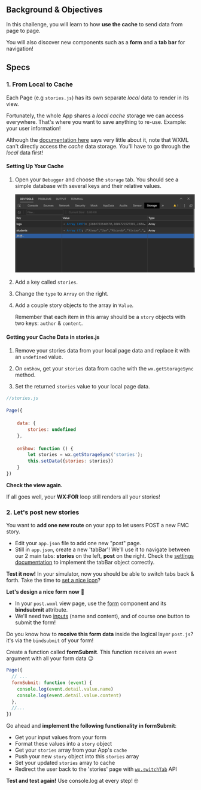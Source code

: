 ## Background & Objectives

In this challenge, you will learn to how **use the cache** to send data from page to page.

You will also discover new components such as a **form** and a **tab bar** for navigation!

## Specs

### 1. From Local to Cache

Each Page (e.g `stories.js`) has its own separate *local* data to render in its view.

Fortunately, the whole App shares a *local cache* storage we can access everywhere. That's where you want to save anything to re-use. Example: your user information!

Although the [documentation here](https://developers.weixin.qq.com/miniprogram/en/dev/framework/app-service/app.html) says very little about it, note that WXML can't directly access the *cache* data storage. You'll have to go through the *local* data first!

#### Setting Up Your Cache

1. Open your `Debugger` and choose the `storage` tab. You should see a simple database with several keys and their relative values.

    ![img](../images/wechat-1.png)

2. Add a key called `stories`.

3. Change the `type` to `Array` on the right.

4. Add a couple story objects to the array in `Value`.

    Remember that each item in this array should be a `story` objects with two keys: `author` & `content`.

#### Getting your Cache Data in stories.js

1. Remove your stories data from your local page data and replace it with an `undefined` value.

2. On `onShow`, get your `stories` data from cache with the `wx.getStorageSync` method.

3. Set the returned `stories` value to your local page data.

```js
//stories.js

Page({

    data: {
        stories: undefined
    },

    onShow: function () {
        let stories = wx.getStorageSync('stories');
        this.setData({stories: stories})
    }
})
```

**Check the view again.**

If all goes well, your **WX:FOR** loop still renders all your stories!

### 2. Let's post new stories

You want to **add one new route** on your app to let users POST a new FMC story.

- Edit your `app.json` file to add one new "post" page.
- Still in `app.json`, create a new 'tabBar'! We'll use it to navigate between our 2 main tabs: **stories** on the left, **post** on the right. Check the [settings documentation](https://developers.weixin.qq.com/miniprogram/en/dev/framework/config.html) to implement the tabBar object correctly.

**Test it now!** In your simulator, now you should be able to switch tabs back & forth. Take the time to [set a nice icon](https://www.iconfont.cn/)?

**Let's design a nice form now** 🎨

- In your `post.wxml` view page, use the [form](https://developers.weixin.qq.com/miniprogram/en/dev/component/form.html) component and its **bindsubmit** attribute.
- We'll need two [inputs](https://developers.weixin.qq.com/miniprogram/en/dev/component/input.html) (name and content), and of course one button to submit the form!

Do you know how to **receive this form data** inside the logical layer `post.js`? it's via the `bindsubmit` of your form!

Create a function called **formSubmit**. This function receives an `event` argument with all your form data 😉

```js
Page({
  // ...
  formSubmit: function (event) {
    console.log(event.detail.value.name)
    console.log(event.detail.value.content)
  },
  //...
})
```

Go ahead and **implement the following functionality in formSubmit**:

- Get your input values from your form
- Format these values into a `story` object
- Get your `stories` array from your App's `cache`
- Push your new `story` object into this `stories` array
- Set your updated `stories` array to cache
- Redirect the user back to the 'stories' page with [`wx.switchTab`](https://developers.weixin.qq.com/miniprogram/en/dev/api/route/wx.switchTab.html) API

**Test and test again!** Use console.log at every step! 🤓